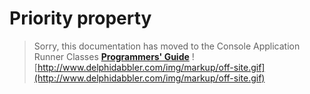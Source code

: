 <a href='Hidden comment: 
$Rev$
$Date$
'></a>

# Priority property #

> Sorry, this documentation has moved to the Console Application Runner Classes **[Programmers' Guide](http://wiki.delphidabbler.com/index.php/Docs/TPJCustomConsoleAppPriority)** ![http://www.delphidabbler.com/img/markup/off-site.gif](http://www.delphidabbler.com/img/markup/off-site.gif)
